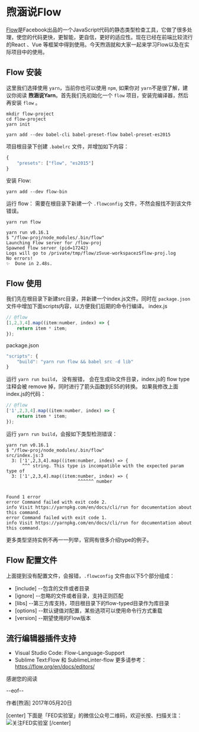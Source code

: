 # 煦涵说Flow

[Flow](https://flow.org)是Facebook出品的一个JavaScript代码的静态类型检查工具，它做了很多处理，使您的代码更快，更智能，更自信，更好的适应性。现在已经在前端比较流行的React 、Vue 等框架中得到使用。今天煦涵就和大家一起来学习Flow以及在实际项目中的使用。

## Flow 安装
这里我们选择使用 `yarn`，当前你也可以使用 `npm`, 如果你对 `yarn`不是很了解，建议你阅读 **煦涵说Yarn**。首先我们先初始化一个 `flow` 项目，安装完编译器，然后再安装 `flow` 。
```
mkdir flow-project
cd flow-project
yarn init

yarn add --dev babel-cli babel-preset-flow babel-preset-es2015
```
项目根目录下创建 `.babelrc` 文件，并增加如下内容：
```js
{
    "presets": ["flow", "es2015"]
}
```

安装 Flow:
```
yarn add --dev flow-bin
```

运行 flow：
需要在根目录下新建一个 `.flowconfig` 文件，不然会报找不到该文件错误。
```
yarn run flow
```
```
yarn run v0.16.1
$ "/flow-proj/node_modules/.bin/flow" 
Launching Flow server for /flow-proj
Spawned flow server (pid=17242)
Logs will go to /private/tmp/flow/zSvue-workspacezSflow-proj.log
No errors!
✨  Done in 2.48s.
```

## Flow 使用
我们先在根目录下新建src目录，并新建一个index.js文件。同时在 `package.json` 文件中增加下面scripts内容，以方便我们后期的命令行编译。
index.js
```js
// @flow
[1,2,3,4].map((item:number, index) => {
    return item * item;
});
```
package.json
```js
"scripts": {
    "build": "yarn run flow && babel src -d lib"
}
```
运行 `yarn run build`， 没有报错， 会在生成lib文件目录，index.js的 flow type 注释会被 remove 掉，同时进行了箭头函数到ES5的转换。
如果我修改上面index.js的代码：
```js
// @flow
['1',2,3,4].map((item:number, index) => {
    return item * item;
});
```
运行 `yarn run build`，会报如下类型检测错误：
```
yarn run v0.16.1
$ "/flow-proj/node_modules/.bin/flow" 
src/index.js:3
  3: ['1',2,3,4].map((item:number, index) => {
      ^^^ string. This type is incompatible with the expected param type of
  3: ['1',2,3,4].map((item:number, index) => {
                           ^^^^^^ number


Found 1 error
error Command failed with exit code 2.
info Visit https://yarnpkg.com/en/docs/cli/run for documentation about this command.
error Command failed with exit code 1.
info Visit https://yarnpkg.com/en/docs/cli/run for documentation about this command.
```

更多类型坚持实例不再一一列举，官网有很多介绍type的例子。

## Flow 配置文件
上面提到没有配置文件，会报错，`.flowconfig` 文件由以下5个部分组成：
* [include] --包含的文件或者目录
* [ignore]  --忽略的文件或者目录，支持正则匹配
* [libs]    --第三方库支持，项目根目录下的flow-typed目录作为库目录
* [options] --默认键值对配置，某些选项可以使用命令行方式重载
* [version] --期望使用的Flow版本

## 流行编辑器插件支持
* Visual Studio Code: Flow-Language-Support 
* Sublime Text:Flow 和 SublimeLinter-flow
更多请参考：https://flow.org/en/docs/editors/

感谢您的阅读

--eof--

作者[煦涵]
2017年05月20日

[center]
下面是「FED实验室」的微信公众号二维码，欢迎长按、扫描关注：
![关注FED实验室](https://github.com/zuojj/fedlab/blob/master/fedlab_qrcode.jpg)
[/center]
